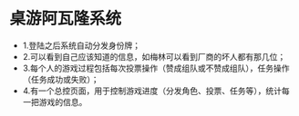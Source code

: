 # 桌游阿瓦隆系统
* 1.登陆之后系统自动分发身份牌；
* 2.可以看到自己应该知道的信息，如梅林可以看到厂商的坏人都有那几位；
* 3.每个人的游戏过程包括每次投票操作（赞成组队或不赞成组队），任务操作（任务成功或失败）；
* 4.有一个总控页面，用于控制游戏进度（分发角色、投票、任务等），统计每一把游戏的信息。